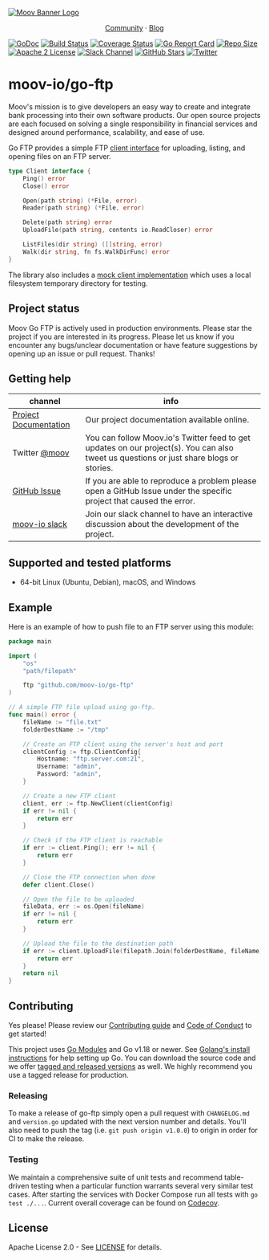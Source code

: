 [![Moov Banner Logo](https://user-images.githubusercontent.com/20115216/104214617-885b3c80-53ec-11eb-8ce0-9fc745fb5bfc.png)](https://github.com/moov-io)

<p align="center">
  <a href="https://slack.moov.io/">Community</a>
  ·
  <a href="https://moov.io/blog/">Blog</a>
  <br>
</p>

[![GoDoc](https://godoc.org/github.com/moov-io/go-ftp?status.svg)](https://godoc.org/github.com/moov-io/go-ftp)
[![Build Status](https://github.com/moov-io/go-ftp/workflows/Go/badge.svg)](https://github.com/moov-io/go-ftp/actions)
[![Coverage Status](https://codecov.io/gh/moov-io/go-ftp/branch/master/graph/badge.svg)](https://codecov.io/gh/moov-io/go-ftp)
[![Go Report Card](https://goreportcard.com/badge/github.com/moov-io/go-ftp)](https://goreportcard.com/report/github.com/moov-io/go-ftp)
[![Repo Size](https://img.shields.io/github/languages/code-size/moov-io/go-ftp?label=project%20size)](https://github.com/moov-io/go-ftp)
[![Apache 2 License](https://img.shields.io/badge/license-Apache2-blue.svg)](https://raw.githubusercontent.com/moov-io/ach/master/LICENSE)
[![Slack Channel](https://slack.moov.io/badge.svg?bg=e01563&fgColor=fffff)](https://slack.moov.io/)
[![GitHub Stars](https://img.shields.io/github/stars/moov-io/go-ftp)](https://github.com/moov-io/go-ftp)
[![Twitter](https://img.shields.io/twitter/follow/moov?style=social)](https://twitter.com/moov?lang=en)

# moov-io/go-ftp

Moov's mission is to give developers an easy way to create and integrate bank processing into their own software products. Our open source projects are each focused on solving a single responsibility in financial services and designed around performance, scalability, and ease of use.

Go FTP provides a simple FTP [client interface](https://pkg.go.dev/github.com/moov-io/go-ftp#Client) for uploading, listing, and opening files on an FTP server.

```go
type Client interface {
	Ping() error
	Close() error

	Open(path string) (*File, error)
	Reader(path string) (*File, error)

	Delete(path string) error
	UploadFile(path string, contents io.ReadCloser) error

	ListFiles(dir string) ([]string, error)
	Walk(dir string, fn fs.WalkDirFunc) error
}
```

The library also includes a [mock client implementation](https://pkg.go.dev/github.com/moov-io/go-ftp#MockClient) which uses a local filesystem temporary directory for testing.

## Project status

Moov Go FTP is actively used in production environments. Please star the project if you are interested in its progress. Please let us know if you encounter any bugs/unclear documentation or have feature suggestions by opening up an issue or pull request. Thanks!

## Getting help

| channel                                                     | info                                                                                                                                    |
|-------------------------------------------------------------|-----------------------------------------------------------------------------------------------------------------------------------------|
| [Project Documentation](https://moov-io.github.io/go-ftp/) | Our project documentation available online.                                                                                             |
| Twitter [@moov](https://twitter.com/moov)	                  | You can follow Moov.io's Twitter feed to get updates on our project(s). You can also tweet us questions or just share blogs or stories. |
| [GitHub Issue](https://github.com/moov-io/go-ftp/issues)   | If you are able to reproduce a problem please open a GitHub Issue under the specific project that caused the error.                     |
| [moov-io slack](https://slack.moov.io/)                     | Join our slack channel to have an interactive discussion about the development of the project.                                          |

## Supported and tested platforms

- 64-bit Linux (Ubuntu, Debian), macOS, and Windows

## Example

Here is an example of how to push file to an FTP server using this module:

```go
package main

import (
	"os"
	"path/filepath"

	ftp "github.com/moov-io/go-ftp"
)

// A simple FTP file upload using go-ftp.
func main() error {
	fileName := "file.txt"
	folderDestName := "/tmp"

	// Create an FTP client using the server's host and port
	clientConfig := ftp.ClientConfig{
		Hostname: "ftp.server.com:21",
		Username: "admin",
		Password: "admin",
	}

	// Create a new FTP client
	client, err := ftp.NewClient(clientConfig)
	if err != nil {
		return err
	}

	// Check if the FTP client is reachable
	if err := client.Ping(); err != nil {
		return err
	}

	// Close the FTP connection when done
	defer client.Close()

	// Open the file to be uploaded
	fileData, err := os.Open(fileName)
	if err != nil {
		return err
	}

	// Upload the file to the destination path
	if err := client.UploadFile(filepath.Join(folderDestName, fileName), fileData); err != nil {
		return err
	}
	return nil
}
```

## Contributing

Yes please! Please review our [Contributing guide](CONTRIBUTING.md) and [Code of Conduct](CODE_OF_CONDUCT.md) to get started!

This project uses [Go Modules](https://go.dev/blog/using-go-modules) and Go v1.18 or newer. See [Golang's install instructions](https://golang.org/doc/install) for help setting up Go. You can download the source code and we offer [tagged and released versions](https://github.com/moov-io/go-ftp/releases/latest) as well. We highly recommend you use a tagged release for production.

### Releasing

To make a release of go-ftp simply open a pull request with `CHANGELOG.md` and `version.go` updated with the next version number and details. You'll also need to push the tag (i.e. `git push origin v1.0.0`) to origin in order for CI to make the release.

### Testing

We maintain a comprehensive suite of unit tests and recommend table-driven testing when a particular function warrants several very similar test cases. After starting the services with Docker Compose run all tests with `go test ./...`. Current overall coverage can be found on [Codecov](https://app.codecov.io/gh/moov-io/go-ftp/).

## License

Apache License 2.0 - See [LICENSE](LICENSE) for details.

